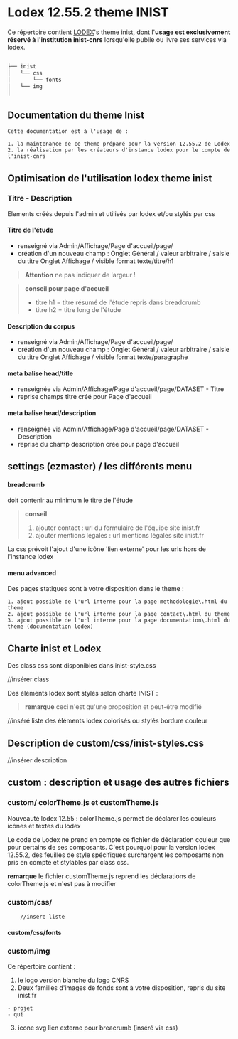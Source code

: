 # Lodex 12.55.2 theme INIST

  Ce répertoire contient [LODEX](https://github.com/Inist-CNRS/lodex)'s theme inist,
  dont l'**usage est exclusivement réservé à l'institution inist-cnrs** lorsqu'elle publie ou livre ses services via lodex.

```txt

├── inist
│   └── css
│       └── fonts
│   └── img
│  

```

## Documentation du theme Inist

    Cette documentation est à l'usage de :

    1. la maintenance de ce theme préparé pour la version 12.55.2 de Lodex
    2. la réalisation par les créateurs d'instance lodex pour le compte de l'inist-cnrs

## Optimisation de l'utilisation lodex theme inist

### Titre - Description

Elements créés depuis l'admin et utilisés par lodex et/ou stylés par css 

#### Titre de l'étude

- renseigné via Admin/Affichage/Page d'accueil/page/
- création d'un nouveau champ :
  Onglet Général / valeur arbitraire / saisie du titre
  Onglet Affichage / visible format texte/titre/h1

> **Attention** ne pas indiquer de largeur !

> **conseil pour page d'accueil**
>
> - titre h1 = titre résumé de l'étude repris dans breadcrumb
> - titre h2 = titre long de l'étude

#### Description du corpus

- renseigné via Admin/Affichage/Page d'accueil/page/
- création d'un nouveau champ :
  Onglet Général / valeur arbitraire / saisie du titre
  Onglet Affichage / visible format texte/paragraphe

#### meta balise head/title

  - renseignée via Admin/Affichage/Page d'accueil/page/DATASET - Titre
  - reprise champs titre créé pour Page d'accueil

#### meta balise head/description

  - renseignée via Admin/Affichage/Page d'accueil/page/DATASET - Description
  - reprise du champ description crée pour page d'accueil

## settings (ezmaster) / les différents menu

#### breadcrumb

  doit contenir au minimum le titre de l'étude

  > **conseil**
  >
  > 1. ajouter contact : url du formulaire de l'équipe site inist.fr
  > 2. ajouter mentions légales : url mentions légales site inist.fr

  La css prévoit l'ajout d'une icône 'lien externe' pour les urls hors de l'instance lodex

#### menu advanced
  
  Des pages statiques sont à votre disposition dans le theme :

    1. ajout possible de l'url interne pour la page methodologie\.html du theme
    2. ajout possible de l'url interne pour la page contact\.html du theme
    3. ajout possible de l'url interne pour la page documentation\.html du theme (documentation lodex)

## Charte inist et Lodex

  Des class css sont disponibles dans inist-style.css

  //insérer class

  Des éléments lodex sont stylés selon charte INIST :

  > **remarque** ceci n'est qu'une proposition et peut-être modifié

  //inséré liste des éléments lodex colorisés ou stylés bordure couleur

## Description de custom/css/inist-styles.css

  //insérer description

## custom : description et usage des autres fichiers

### custom/ colorTheme.js et customTheme.js

  Nouveauté lodex 12.55 : colorTheme.js permet de déclarer les couleurs icônes et textes du lodex

  Le code de Lodex ne prend en compte ce fichier de déclaration couleur que pour certains de ses composants.
  C'est pourquoi pour la version lodex 12.55.2, des feuilles de style spécifiques surchargent les composants non pris en compte et stylables par class css.

  **remarque** le fichier customTheme.js reprend les déclarations de colorTheme.js et n'est pas à modifier

### custom/css/

        //insere liste

#### custom/css/fonts

### custom/img

  Ce répertoire contient :

  1. le logo version blanche du logo CNRS
  2. Deux familles d'images de fonds sont à votre disposition, repris du site inist\.fr

    - projet
    - qui

  3. icone svg lien externe pour breacrumb (inséré via css)

